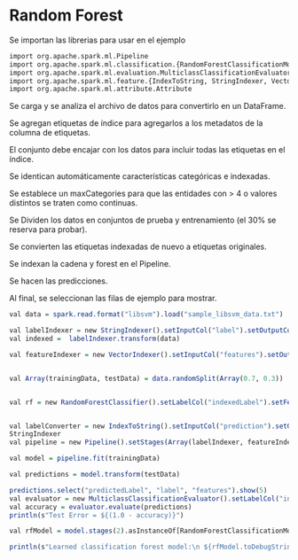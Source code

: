 # Random Forest

Se importan las librerias para usar en el ejemplo
```R
import org.apache.spark.ml.Pipeline
import org.apache.spark.ml.classification.{RandomForestClassificationModel, RandomForestClassifier}
import org.apache.spark.ml.evaluation.MulticlassClassificationEvaluator
import org.apache.spark.ml.feature.{IndexToString, StringIndexer, VectorIndexer}
import org.apache.spark.ml.attribute.Attribute
```

Se carga y se analiza el archivo de datos para convertirlo en un DataFrame.

Se agregan etiquetas de índice para agregarlos a los metadatos de la columna de etiquetas.

El conjunto debe encajar con los datos para incluir todas las etiquetas en el índice.

Se identican automáticamente características categóricas e indexadas.

Se establece un maxCategories para que las entidades con > 4 o valores distintos se traten como continuas.

Se Dividen los datos en conjuntos de prueba y entrenamiento (el 30% se reserva para probar).

Se convierten las etiquetas indexadas de nuevo a etiquetas originales.

Se indexan la cadena y forest en el Pipeline.

Se hacen las predicciones.

Al final, se seleccionan las filas de ejemplo para mostrar.

```R
val data = spark.read.format("libsvm").load("sample_libsvm_data.txt")

val labelIndexer = new StringIndexer().setInputCol("label").setOutputCol("indexedLabel").fit(data)
val indexed =  labelIndexer.transform(data)

val featureIndexer = new VectorIndexer().setInputCol("features").setOutputCol("indexedFeatures").setMaxCategories(4).fit(data)


val Array(trainingData, testData) = data.randomSplit(Array(0.7, 0.3))


val rf = new RandomForestClassifier().setLabelCol("indexedLabel").setFeaturesCol("indexedFeatures").setNumTrees(10)


val labelConverter = new IndexToString().setInputCol("prediction").setOutputCol("predictedLabel").setLabels(labelIndexer.labels) 
StringIndexer
val pipeline = new Pipeline().setStages(Array(labelIndexer, featureIndexer, rf, labelConverter))

val model = pipeline.fit(trainingData)

val predictions = model.transform(testData)

predictions.select("predictedLabel", "label", "features").show(5)
val evaluator = new MulticlassClassificationEvaluator().setLabelCol("indexedLabel").setPredictionCol("prediction").setMetricName("accuracy")
val accuracy = evaluator.evaluate(predictions)
println(s"Test Error = ${(1.0 - accuracy)}")

val rfModel = model.stages(2).asInstanceOf[RandomForestClassificationModel]

println(s"Learned classification forest model:\n ${rfModel.toDebugString}")

```
